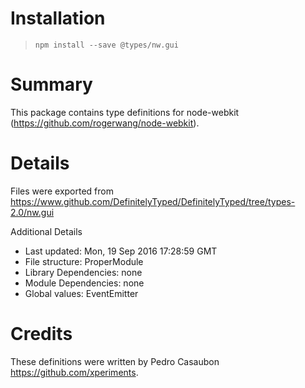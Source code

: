 # Installation
> `npm install --save @types/nw.gui`

# Summary
This package contains type definitions for node-webkit (https://github.com/rogerwang/node-webkit).

# Details
Files were exported from https://www.github.com/DefinitelyTyped/DefinitelyTyped/tree/types-2.0/nw.gui

Additional Details
 * Last updated: Mon, 19 Sep 2016 17:28:59 GMT
 * File structure: ProperModule
 * Library Dependencies: none
 * Module Dependencies: none
 * Global values: EventEmitter

# Credits
These definitions were written by Pedro Casaubon <https://github.com/xperiments>.
